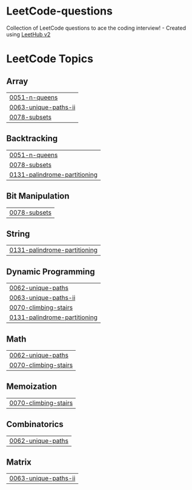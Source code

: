 # LeetCode-questions
Collection of LeetCode questions to ace the coding interview! - Created using [LeetHub v2](https://github.com/arunbhardwaj/LeetHub-2.0)

<!---LeetCode Topics Start-->
# LeetCode Topics
## Array
|  |
| ------- |
| [0051-n-queens](https://github.com/amartya895/LeetCode-questions/tree/master/0051-n-queens) |
| [0063-unique-paths-ii](https://github.com/amartya895/LeetCode-questions/tree/master/0063-unique-paths-ii) |
| [0078-subsets](https://github.com/amartya895/LeetCode-questions/tree/master/0078-subsets) |
## Backtracking
|  |
| ------- |
| [0051-n-queens](https://github.com/amartya895/LeetCode-questions/tree/master/0051-n-queens) |
| [0078-subsets](https://github.com/amartya895/LeetCode-questions/tree/master/0078-subsets) |
| [0131-palindrome-partitioning](https://github.com/amartya895/LeetCode-questions/tree/master/0131-palindrome-partitioning) |
## Bit Manipulation
|  |
| ------- |
| [0078-subsets](https://github.com/amartya895/LeetCode-questions/tree/master/0078-subsets) |
## String
|  |
| ------- |
| [0131-palindrome-partitioning](https://github.com/amartya895/LeetCode-questions/tree/master/0131-palindrome-partitioning) |
## Dynamic Programming
|  |
| ------- |
| [0062-unique-paths](https://github.com/amartya895/LeetCode-questions/tree/master/0062-unique-paths) |
| [0063-unique-paths-ii](https://github.com/amartya895/LeetCode-questions/tree/master/0063-unique-paths-ii) |
| [0070-climbing-stairs](https://github.com/amartya895/LeetCode-questions/tree/master/0070-climbing-stairs) |
| [0131-palindrome-partitioning](https://github.com/amartya895/LeetCode-questions/tree/master/0131-palindrome-partitioning) |
## Math
|  |
| ------- |
| [0062-unique-paths](https://github.com/amartya895/LeetCode-questions/tree/master/0062-unique-paths) |
| [0070-climbing-stairs](https://github.com/amartya895/LeetCode-questions/tree/master/0070-climbing-stairs) |
## Memoization
|  |
| ------- |
| [0070-climbing-stairs](https://github.com/amartya895/LeetCode-questions/tree/master/0070-climbing-stairs) |
## Combinatorics
|  |
| ------- |
| [0062-unique-paths](https://github.com/amartya895/LeetCode-questions/tree/master/0062-unique-paths) |
## Matrix
|  |
| ------- |
| [0063-unique-paths-ii](https://github.com/amartya895/LeetCode-questions/tree/master/0063-unique-paths-ii) |
<!---LeetCode Topics End-->